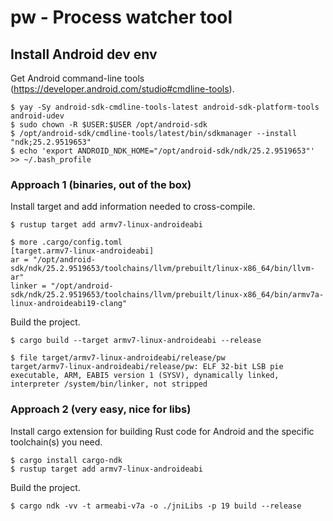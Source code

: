 # pw - Process watcher tool

## Install Android dev env

Get Android command-line tools (https://developer.android.com/studio#cmdline-tools).

```
$ yay -Sy android-sdk-cmdline-tools-latest android-sdk-platform-tools android-udev
$ sudo chown -R $USER:$USER /opt/android-sdk
$ /opt/android-sdk/cmdline-tools/latest/bin/sdkmanager --install "ndk;25.2.9519653"
$ echo 'export ANDROID_NDK_HOME="/opt/android-sdk/ndk/25.2.9519653"' >> ~/.bash_profile
```

### Approach 1 (binaries, out of the box)

Install target and add information needed to cross-compile.

```
$ rustup target add armv7-linux-androideabi

$ more .cargo/config.toml
[target.armv7-linux-androideabi]
ar = "/opt/android-sdk/ndk/25.2.9519653/toolchains/llvm/prebuilt/linux-x86_64/bin/llvm-ar"
linker = "/opt/android-sdk/ndk/25.2.9519653/toolchains/llvm/prebuilt/linux-x86_64/bin/armv7a-linux-androideabi19-clang"
```

Build the project.

```
$ cargo build --target armv7-linux-androideabi --release

$ file target/armv7-linux-androideabi/release/pw
target/armv7-linux-androideabi/release/pw: ELF 32-bit LSB pie executable, ARM, EABI5 version 1 (SYSV), dynamically linked, interpreter /system/bin/linker, not stripped
```

### Approach 2 (very easy, nice for libs)

Install cargo extension for building Rust code for Android and the specific toolchain(s) you need.

```
$ cargo install cargo-ndk
$ rustup target add armv7-linux-androideabi
```

Build the project.

```
$ cargo ndk -vv -t armeabi-v7a -o ./jniLibs -p 19 build --release
```
